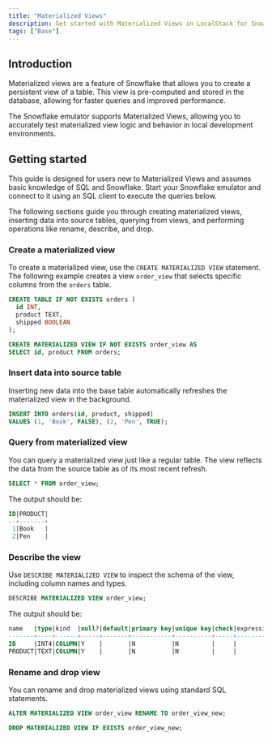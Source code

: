 ```yaml
---
title: "Materialized Views"
description: Get started with Materialized Views in LocalStack for Snowflake
tags: ["Base"]
---
```


## Introduction

Materialized views are a feature of Snowflake that allows you to create a persistent view of a table. This view is pre-computed and stored in the database, allowing for faster queries and improved performance.

The Snowflake emulator supports Materialized Views, allowing you to accurately test materialized view logic and behavior in local development environments.

## Getting started

This guide is designed for users new to Materialized Views and assumes basic knowledge of SQL and Snowflake. Start your Snowflake emulator and connect to it using an SQL client to execute the queries below.

The following sections guide you through creating materialized views, inserting data into source tables, querying from views, and performing operations like rename, describe, and drop.

### Create a materialized view

To create a materialized view, use the `CREATE MATERIALIZED VIEW` statement. The following example creates a view `order_view` that selects specific columns from the `orders` table.

```sql showLineNumbers
CREATE TABLE IF NOT EXISTS orders (
  id INT,
  product TEXT,
  shipped BOOLEAN
);

CREATE MATERIALIZED VIEW IF NOT EXISTS order_view AS
SELECT id, product FROM orders;
```

### Insert data into source table

Inserting new data into the base table automatically refreshes the materialized view in the background.

```sql 
INSERT INTO orders(id, product, shipped)
VALUES (1, 'Book', FALSE), (2, 'Pen', TRUE);
```

### Query from materialized view

You can query a materialized view just like a regular table. The view reflects the data from the source table as of its most recent refresh.

```sql
SELECT * FROM order_view;
```

The output should be:

```sql 
ID|PRODUCT|
--+-------+
 1|Book   |
 2|Pen    |
```

### Describe the view

Use `DESCRIBE MATERIALIZED VIEW` to inspect the schema of the view, including column names and types.

```sql
DESCRIBE MATERIALIZED VIEW order_view;
```

The output should be:

```sql 
name   |type|kind  |null?|default|primary key|unique key|check|expression|comment|policy name|privacy domain|
-------+----+------+-----+-------+-----------+----------+-----+----------+-------+-----------+--------------+
ID     |INT4|COLUMN|Y    |       |N          |N         |     |          |       |           |              |
PRODUCT|TEXT|COLUMN|Y    |       |N          |N         |     |          |       |           |              |
```

### Rename and drop view

You can rename and drop materialized views using standard SQL statements.

```sql
ALTER MATERIALIZED VIEW order_view RENAME TO order_view_new;

DROP MATERIALIZED VIEW IF EXISTS order_view_new;
```
